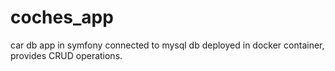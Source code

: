 # coches_app
car db app in symfony connected to mysql db deployed in docker container, provides CRUD operations.
